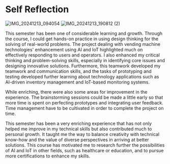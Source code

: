 # Self Reflection
![IMG_20241213_094054](https://github.com/user-attachments/assets/7317167c-d3ad-4712-b4fc-5af1c4883623)
![IMG_20241213_190812 (2)](https://github.com/user-attachments/assets/5502079f-5f48-4b65-be55-80bb226d9083)

This semester has been one of considerable learning and growth. Through the course, I could get hands-on practice in using design thinking for the solving of real-world problems. The project dealing with vending machine technologies' enhancement using AI and IoT highlighted much on effectively responding to users and operators. I also enhanced my critical thinking and problem-solving skills, especially in identifying core issues and designing innovative solutions. Furthermore, this teamwork developed my teamwork and communication skills, and the tasks of prototyping and testing developed further learning about technology applications such as AI-driven inventory management and IoT-based monitoring systems.

While enriching, there were also some areas for improvement in the experience. The brainstorming sessions could be made a little early so that more time is spent on perfecting prototypes and integrating user feedback. Time management have to be cultivated in order to complete the project on time.

This semester has been a very enriching experience that has not only helped me improve in my technical skills but also contributed much to personal growth. It taught me the way to balance creativity with technical know-how and the value of diverse perspectives in arriving at better solutions. This course has motivated me to research further the possibilities of AI and IoT in other fields, such as healthcare or education, and to pursue more certifications to enhance my skills.
